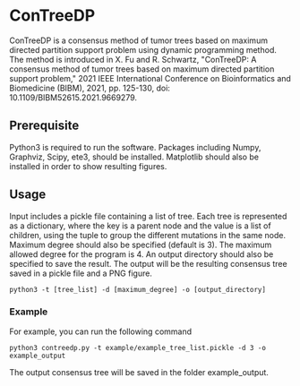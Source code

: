 # ConTreeDP
ConTreeDP is a consensus method of tumor trees based on maximum directed partition support problem using dynamic programming method. The method is introduced in X. Fu and R. Schwartz, "ConTreeDP: A consensus method of tumor trees based on maximum directed partition support problem," 2021 IEEE International Conference on Bioinformatics and Biomedicine (BIBM), 2021, pp. 125-130, doi: 10.1109/BIBM52615.2021.9669279.

## Prerequisite
Python3 is required to run the software. Packages including Numpy, Graphviz, Scipy, ete3, should be installed. Matplotlib should also be installed in order to show resulting figures.

## Usage
Input includes a pickle file containing a list of tree. Each tree is represented as a dictionary, where the key is a parent node and the value is a list of children, using the tuple to group the different mutations in the same node. Maximum degree should also be specified (default is 3). The maximum allowed degree for the program is 4. An output directory should also be specified to save the result. The output will be the resulting consensus tree saved in a pickle file and a PNG figure.
```
python3 -t [tree_list] -d [maximum_degree] -o [output_directory]
```
### Example
For example, you can run the following command
```
python3 contreedp.py -t example/example_tree_list.pickle -d 3 -o example_output
```
The output consensus tree will be saved in the folder example_output.
